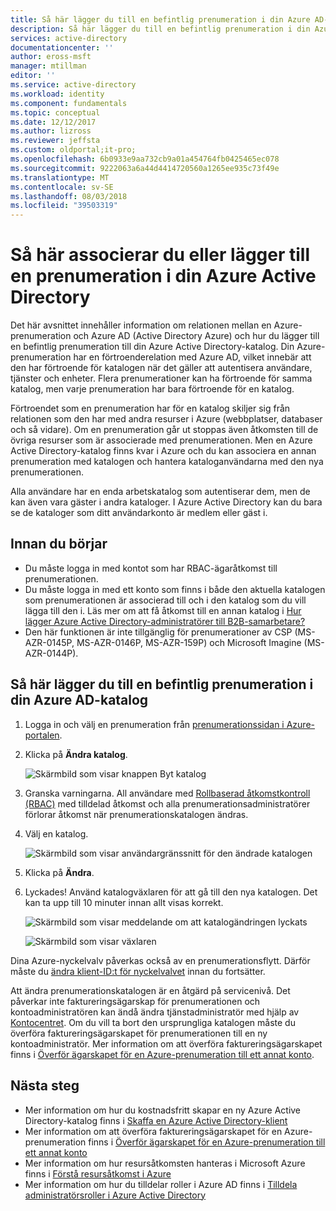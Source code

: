 ```yaml
---
title: Så här lägger du till en befintlig prenumeration i din Azure AD-katalog | Microsoft Docs
description: Så här lägger du till en befintlig prenumeration i din Azure AD-katalog
services: active-directory
documentationcenter: ''
author: eross-msft
manager: mtillman
editor: ''
ms.service: active-directory
ms.workload: identity
ms.component: fundamentals
ms.topic: conceptual
ms.date: 12/12/2017
ms.author: lizross
ms.reviewer: jeffsta
ms.custom: oldportal;it-pro;
ms.openlocfilehash: 6b0933e9aa732cb9a01a454764fb0425465ec078
ms.sourcegitcommit: 9222063a6a44d4414720560a1265ee935c73f49e
ms.translationtype: MT
ms.contentlocale: sv-SE
ms.lasthandoff: 08/03/2018
ms.locfileid: "39503319"
---
```

# <a name="how-to-associate-or-add-an-azure-subscription-to-azure-active-directory"></a>Så här associerar du eller lägger till en prenumeration i din Azure Active Directory

Det här avsnittet innehåller information om relationen mellan en Azure-prenumeration och Azure AD (Active Directory Azure) och hur du lägger till en befintlig prenumeration till din Azure Active Directory-katalog. Din Azure-prenumeration har en förtroenderelation med Azure AD, vilket innebär att den har förtroende för katalogen när det gäller att autentisera användare, tjänster och enheter. Flera prenumerationer kan ha förtroende för samma katalog, men varje prenumeration har bara förtroende för en katalog. 

Förtroendet som en prenumeration har för en katalog skiljer sig från relationen som den har med andra resurser i Azure (webbplatser, databaser och så vidare). Om en prenumeration går ut stoppas även åtkomsten till de övriga resurser som är associerade med prenumerationen. Men en Azure Active Directory-katalog finns kvar i Azure och du kan associera en annan prenumeration med katalogen och hantera kataloganvändarna med den nya prenumerationen.

Alla användare har en enda arbetskatalog som autentiserar dem, men de kan även vara gäster i andra kataloger. I Azure Active Directory kan du bara se de kataloger som ditt användarkonto är medlem eller gäst i.

## <a name="before-you-begin"></a>Innan du börjar

* Du måste logga in med kontot som har RBAC-ägaråtkomst till prenumerationen.
* Du måste logga in med ett konto som finns i både den aktuella katalogen som prenumerationen är associerad till och i den katalog som du vill lägga till den i. Läs mer om att få åtkomst till en annan katalog i [Hur lägger Azure Active Directory-administratörer till B2B-samarbetare?](../b2b/add-users-administrator.md)
* Den här funktionen är inte tillgänglig för prenumerationer av CSP (MS-AZR-0145P, MS-AZR-0146P, MS-AZR-159P) och Microsoft Imagine (MS-AZR-0144P).

## <a name="to-associate-an-existing-subscription-to-your-azure-ad-directory"></a>Så här lägger du till en befintlig prenumeration i din Azure AD-katalog

1. Logga in och välj en prenumeration från [prenumerationssidan i Azure-portalen](https://portal.azure.com/#blade/Microsoft_Azure_Billing/SubscriptionsBlade).
2. Klicka på **Ändra katalog**.

    ![Skärmbild som visar knappen Byt katalog](./media/active-directory-how-subscriptions-associated-directory/edit-directory-button.PNG)
3. Granska varningarna. All användare med [Rollbaserad åtkomstkontroll (RBAC)](../../role-based-access-control/role-assignments-portal.md) med tilldelad åtkomst och alla prenumerationsadministratörer förlorar åtkomst när prenumerationskatalogen ändras.
4. Välj en katalog.

    ![Skärmbild som visar användargränssnitt för den ändrade katalogen](./media/active-directory-how-subscriptions-associated-directory/edit-directory-ui.PNG)
5. Klicka på **Ändra**.
6. Lyckades! Använd katalogväxlaren för att gå till den nya katalogen. Det kan ta upp till 10 minuter innan allt visas korrekt.

    ![Skärmbild som visar meddelande om att katalogändringen lyckats](./media/active-directory-how-subscriptions-associated-directory/edit-directory-success.PNG)

    ![Skärmbild som visar växlaren](./media/active-directory-how-subscriptions-associated-directory/directory-switcher.PNG)


Dina Azure-nyckelvalv påverkas också av en prenumerationsflytt. Därför måste du [ändra klient-ID:t för nyckelvalvet](../../key-vault/key-vault-subscription-move-fix.md) innan du fortsätter.

Att ändra prenumerationskatalogen är en åtgärd på servicenivå. Det påverkar inte faktureringsägarskap för prenumerationen och kontoadministratören kan ändå ändra tjänstadministratör med hjälp av [Kontocentret](https://account.azure.com/subscriptions). Om du vill ta bort den ursprungliga katalogen måste du överföra faktureringsägarskapet för prenumerationen till en ny kontoadministratör. Mer information om att överföra faktureringsägarskapet finns i [Överför ägarskapet för en Azure-prenumeration till ett annat konto](../../billing/billing-subscription-transfer.md). 

## <a name="next-steps"></a>Nästa steg

* Mer information om hur du kostnadsfritt skapar en ny Azure Active Directory-katalog finns i [Skaffa en Azure Active Directory-klient](../develop/quickstart-create-new-tenant.md)
* Mer information om att överföra faktureringsägarskapet för en Azure-prenumeration finns i [Överför ägarskapet för en Azure-prenumeration till ett annat konto](../../billing/billing-subscription-transfer.md)
* Mer information om hur resursåtkomsten hanteras i Microsoft Azure finns i [Förstå resursåtkomst i Azure](../../role-based-access-control/rbac-and-directory-admin-roles.md)
* Mer information om hur du tilldelar roller i Azure AD finns i [Tilldela administratörsroller i Azure Active Directory](../users-groups-roles/directory-assign-admin-roles.md)

<!--Image references-->
[1]: ./media/active-directory-how-subscriptions-associated-directory/WAAD_PassThruAuth.png
[2]: ./media/active-directory-how-subscriptions-associated-directory/WAAD_OrgAccountSubscription.png
[3]: ./media/active-directory-how-subscriptions-associated-directory/WAAD_SignInDisambiguation.PNG
